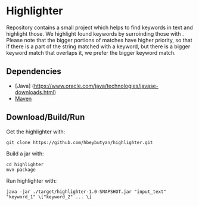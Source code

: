 # Highlighter

Repository contains a small project which helps to find keywords in text and highlight those.
We highlight found keywords by surroinding those with <b></b>.
Please note that the bigger portions of matches have higher priority, so that if there is a part of the string matched with a keyword, but there is a bigger keyword match that overlaps it, we prefer the bigger keyword match.

## Dependencies

* [Java] (https://www.oracle.com/java/technologies/javase-downloads.html)
* [Maven](https://maven.apache.org/)

## Download/Build/Run
Get the highlighter with:
```
git clone https://github.com/hbeybutyan/highlighter.git
```

Build a jar with:
```
cd highlighter
mvn package 
```

Run highlighter with:
```
java -jar ./target/highlighter-1.0-SNAPSHOT.jar "input_text" "keyword_1" \["keyword_2" ... \]
```
